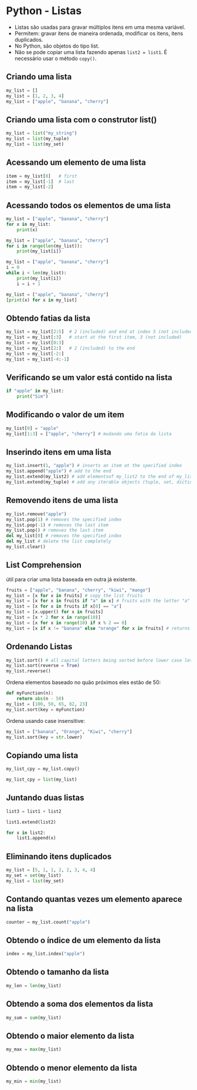 # Python - Listas

- Listas são usadas para gravar múltiplos itens em uma mesma variável.
- Permitem: gravar itens de maneira ordenada, modificar os itens, itens duplicados.
- No Python, são objetos do tipo list.
- Não se pode copiar uma lista fazendo apenas ``` list2 = list1 ```. É necessário usar o método ```copy()```.

## Criando uma lista

~~~python
my_list = []
my_list = [1, 2, 3, 4]
my_list = ["apple", "banana", "cherry"]
~~~

## Criando uma lista com o construtor list()

~~~python
my_list = list("my_string")
my_list = list(my_tuple)
my_list = list(my_set)
~~~

## Acessando um elemento de uma lista

~~~python
item = my_list[0]   # first
item = my_list[-1]  # last
item = my_list[-2]
~~~

## Acessando todos os elementos de uma lista

~~~python
my_list = ["apple", "banana", "cherry"]
for x in my_list:
    print(x) 
~~~

~~~python
my_list = ["apple", "banana", "cherry"]
for i in range(len(my_list)):
    print(my_list[i]) 
~~~

~~~python
my_list = ["apple", "banana", "cherry"]
i = 0
while i < len(my_list):
    print(my_list[i])
    i = i + 1
~~~

~~~python
my_list = ["apple", "banana", "cherry"]
[print(x) for x in my_list] 
~~~

## Obtendo fatias da lista

~~~python
my_list = my_list[2:5]  # 2 (included) and end at index 5 (not included)
my_list = my_list[:3]   # start at the first item, 3 (not included)
my_list = my_list[0:3]
my_list = my_list[2:]   # 2 (included) to the end 
my_list = my_list[-2:]
my_list = my_list[-4:-1]
~~~

## Verificando se um valor está contido na lista

~~~python
if "apple" in my_list:
    print("Sim")
~~~

## Modificando o valor de um item

~~~python
my_list[0] = "apple"
my_list[1:3] = ["apple", "cherry"] # mudando uma fatia da lista
~~~

## Inserindo itens em uma lista

~~~python
my_list.insert(1, "apple") # inserts an item at the specified index
my_list.append("apple") # add to the end
my_list.extend(my_list2) # add elementsof my_list2 to the end of my_list
my_list.extend(my_tuple) # add any iterable objects (tuple, set, dictionarie, etc)
~~~

## Removendo itens de uma lista

~~~python
my_list.remove("apple")
my_list.pop(1) # removes the specified index
my_list.pop(-1) # removes the last item
my_list.pop() # removes the last item
del my_list[0] # removes the specified index
del my_list # delete the list completely
my_list.clear()
~~~

## List Comprehension

útil para criar uma lista baseada em outra já existente.

~~~python
fruits = ["apple", "banana", "cherry", "kiwi", "mango"]
my_list = [x for x in fruits] # copy the list fruits
my_list = [x for x in fruits if "a" in x] # fruits with the letter "a" in the name
my_list = [x for x in fruits if x[0] == "a"]
my_list = [x.upper() for x in fruits] 
my_list = [x * 2 for x in range(10)]
my_list = [x for x in range(10) if x % 2 == 0]
my_list = [x if x != "banana" else "orange" for x in fruits] # returns orange instead of banana
~~~

## Ordenando Listas

~~~python
my_list.sort() # all capital letters being sorted before lower case letters == case sensitive
my_list.sort(reverse = True)
my_list.reverse()
~~~

Ordena elementos baseado no quão próximos eles estão de 50:

~~~python
def myFunction(n):
    return abs(n - 50)
my_list = [100, 50, 65, 82, 23]
my_list.sort(key = myFunction)
~~~

Ordena usando case insensitive:

~~~python
my_list = ["banana", "Orange", "Kiwi", "cherry"]
my_list.sort(key = str.lower)
~~~

## Copiando uma lista

~~~python
my_list_cpy = my_list.copy()
~~~

~~~python
my_list_cpy = list(my_list)
~~~

## Juntando duas listas

~~~python
list3 = list1 + list2
~~~

~~~python
list1.extend(list2)
~~~

~~~python
for x in list2:
    list1.append(x)
~~~

## Eliminando itens duplicados

~~~python
my_list = [5, 1, 1, 2, 2, 3, 4, 4]
my_set = set(my_list)
my_list = list(my_set)
~~~

## Contando quantas vezes um elemento aparece na lista

~~~python
counter = my_list.count("apple")
~~~

## Obtendo o índice de um elemento da lista

~~~python
index = my_list.index("apple")
~~~

## Obtendo o tamanho da lista

~~~python
my_len = len(my_list)
~~~

## Obtendo a soma dos elementos da lista

~~~python
my_sum = sum(my_list)
~~~

## Obtendo o maior elemento da lista

~~~python
my_max = max(my_list)
~~~

## Obtendo o menor elemento da lista

~~~python
my_min = min(my_list)
~~~
